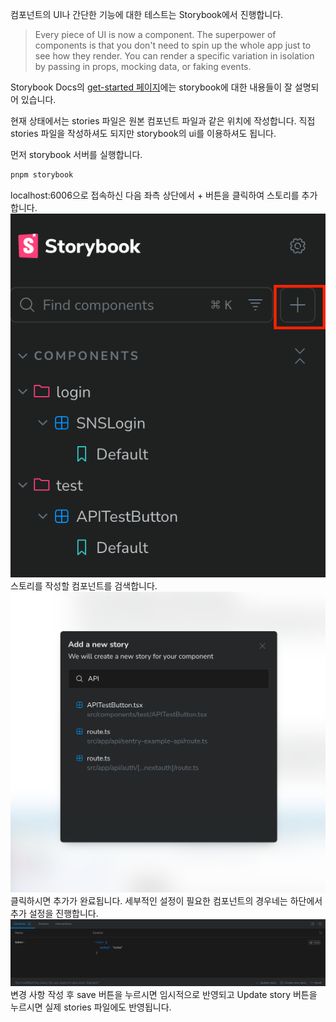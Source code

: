 컴포넌트의 UI나 간단한 기능에 대한 테스트는 Storybook에서 진행합니다.
> Every piece of UI is now a component. The superpower of components is that you don't need to spin up the whole app just to see how they render. You can render a specific variation in isolation by passing in props, mocking data, or faking events.

Storybook Docs의 [get-started 페이지](https://storybook.js.org/docs/get-started/why-storybook)에는 storybook에 대한 내용들이 잘 설명되어 있습니다.

현재 상태에서는 stories 파일은 원본 컴포넌트 파일과 같은 위치에 작성합니다. 직접 stories 파일을 작성하셔도 되지만 storybook의 ui를 이용하셔도 됩니다.

먼저 storybook 서버를 실행합니다.
``` zsh
pnpm storybook
```
localhost:6006으로 접속하신 다음 좌측 상단에서 + 버튼을 클릭하여 스토리를 추가합니다.
![image](uploads/5c0ea5da335253a2589552791a98c0ef/image.png)  
스토리를 작성할 컴포넌트를 검색합니다.
![image](uploads/e8c8d0fe2626e175041d359839ab35e1/image.png)  
클릭하시면 추가가 완료됩니다. 세부적인 설정이 필요한 컴포넌트의 경우네는 하단에서 추가 설정을 진행합니다.  
![image](uploads/cf1a383392721ff226adf30d211e77d8/image.png)  
변경 사항 작성 후 save 버튼을 누르시면 임시적으로 반영되고 Update story 버튼을 누르시면 실제 stories 파일에도 반영됩니다.
